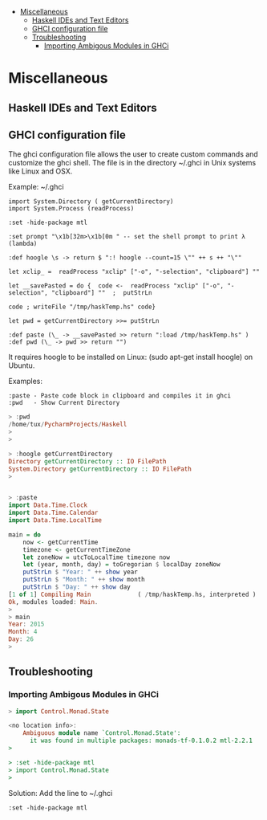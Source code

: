 - [Miscellaneous](#miscellaneous)
  - [Haskell IDEs and Text Editors](#haskell-ides-and-text-editors)
  - [GHCI configuration file](#ghci-configuration-file)
  - [Troubleshooting](#troubleshooting)
    - [Importing Ambigous Modules in GHCi](#importing-ambigous-modules-in-ghci)

# Miscellaneous<a id="sec-1" name="sec-1"></a>

## Haskell IDEs and Text Editors<a id="sec-1-1" name="sec-1-1"></a>

## GHCI configuration file<a id="sec-1-2" name="sec-1-2"></a>

The ghci configuration file allows the user to create custom commands and 
customize the ghci shell. The file is in the directory ~/.ghci in Unix systems 
like Linux and OSX.

Example: ~/.ghci

```
import System.Directory ( getCurrentDirectory)
import System.Process (readProcess)

:set -hide-package mtl

:set prompt "\x1b[32m>\x1b[0m " -- set the shell prompt to print λ (lambda)

:def hoogle \s -> return $ ":! hoogle --count=15 \"" ++ s ++ "\""

let xclip_ =  readProcess "xclip" ["-o", "-selection", "clipboard"] ""

let __savePasted = do {  code <-  readProcess "xclip" ["-o", "-selection", "clipboard"] ""  ;  putStrLn 

code ; writeFile "/tmp/haskTemp.hs" code}

let pwd = getCurrentDirectory >>= putStrLn

:def paste (\_ -> __savePasted >> return ":load /tmp/haskTemp.hs" )
:def pwd (\_ -> pwd >> return "")
```

It requires hoogle to be installed on Linux: (sudo apt-get install
hoogle) on Ubuntu.

Examples:

```
:paste - Paste code block in clipboard and compiles it in ghci
:pwd   - Show Current Directory
```

```haskell
> :pwd
/home/tux/PycharmProjects/Haskell
> 
> 

> :hoogle getCurrentDirectory
Directory getCurrentDirectory :: IO FilePath
System.Directory getCurrentDirectory :: IO FilePath
> 


> :paste
import Data.Time.Clock
import Data.Time.Calendar
import Data.Time.LocalTime

main = do
    now <- getCurrentTime
    timezone <- getCurrentTimeZone
    let zoneNow = utcToLocalTime timezone now
    let (year, month, day) = toGregorian $ localDay zoneNow
    putStrLn $ "Year: " ++ show year
    putStrLn $ "Month: " ++ show month
    putStrLn $ "Day: " ++ show day
[1 of 1] Compiling Main             ( /tmp/haskTemp.hs, interpreted )
Ok, modules loaded: Main.
> 
> main
Year: 2015
Month: 4
Day: 26
>
```

## Troubleshooting<a id="sec-1-3" name="sec-1-3"></a>

### Importing Ambigous Modules in GHCi<a id="sec-1-3-1" name="sec-1-3-1"></a>

```haskell
> import Control.Monad.State

<no location info>:
    Ambiguous module name `Control.Monad.State':
      it was found in multiple packages: monads-tf-0.1.0.2 mtl-2.2.1
> 

> :set -hide-package mtl
> import Control.Monad.State
>
```

Solution: Add the line to ~/.ghci

```
:set -hide-package mtl
```
